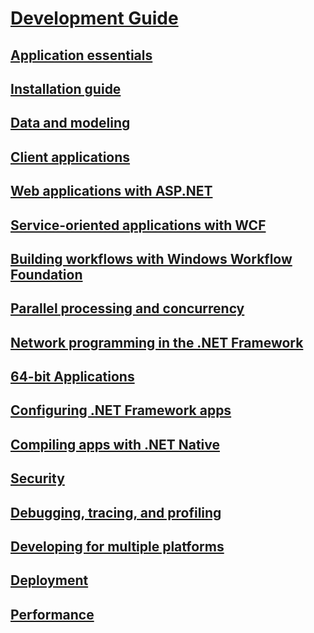 # [Development Guide](development-guide.md)
## [Application essentials](../standard/application-essentials.md)
## [Installation guide](install/index.md)
## [Data and modeling](data/index.md)
## [Client applications](develop-client-apps.md)
## [Web applications with ASP.NET](develop-web-apps-with-aspnet.md)
## [Service-oriented applications with WCF](windows-services/index.md)
## [Building workflows with Windows Workflow Foundation](windows-workflow-foundation/index.md)
## [Parallel processing and concurrency](../standard/parallel-processing-and-concurrency.md)
## [Network programming in the .NET Framework](network-programming/index.md)
## [64-bit Applications](64-bit-apps.md)
## [Configuring .NET Framework apps](configure-apps/index.md)
## [Compiling apps with .NET Native](net-native/index.md)
## [Security](../standard/security/index.md)
## [Debugging, tracing, and profiling](debug-trace-profile/index.md)
## [Developing for multiple platforms](../standard/cross-platform/index.md)
## [Deployment](deployment/index.md)
## [Performance](performance/index.md)
